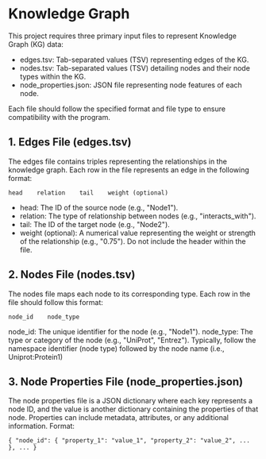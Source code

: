 # Knowledge Graph

This project requires three primary input files to represent Knowledge Graph (KG) data: 
* edges.tsv: Tab-separated values (TSV) representing edges of the KG.
* nodes.tsv: Tab-separated values (TSV) detailing nodes and their node types within the KG.
* node_properties.json: JSON file representing node features of each node.

Each file should follow the specified format and file type to ensure compatibility with the program.

## 1. Edges File (edges.tsv)

The edges file contains triples representing the relationships in the knowledge graph. Each row in the file represents an edge in the following format:


`head    relation    tail    weight (optional)`


* head: The ID of the source node (e.g., "Node1").
* relation: The type of relationship between nodes (e.g., "interacts_with").
* tail: The ID of the target node (e.g., "Node2").
* weight (optional): A numerical value representing the weight or strength of the relationship (e.g., "0.75").
Do not include the header within the file.

## 2. Nodes File (nodes.tsv)

The nodes file maps each node to its corresponding type. Each row in the file should follow this format:


`node_id    node_type`


node_id: The unique identifier for the node (e.g., "Node1").
node_type: The type or category of the node (e.g., "UniProt", "Entrez").
Typically, follow the namespace identifier (node type) followed by the node name (i.e., Uniprot:Protein1)

## 3. Node Properties File (node_properties.json)

The node properties file is a JSON dictionary where each key represents a node ID, and the value is another dictionary containing the properties of that node. Properties can include metadata, attributes, or any additional information.
Format:


`{
  "node_id": {
    "property_1": "value_1",
    "property_2": "value_2",
    ...
  },
  ...
}
`



